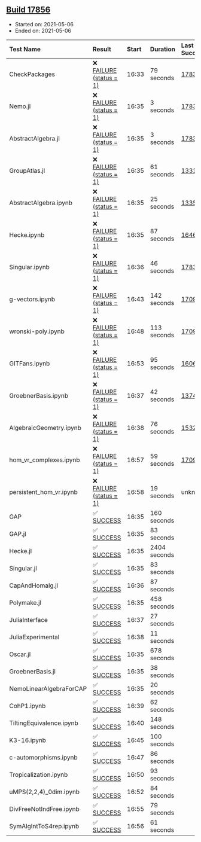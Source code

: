 ## [Build 17856](https://oscarci.mathematik.uni-kl.de/job/oscar/17856/)

* Started on: 2021-05-06
* Ended on: 2021-05-06

| Test Name    | Result | Start | Duration | Last Success | First Failure |
|:-------------|:-------|:------|:---------|:-------------|:--------------|
| CheckPackages | ❌ [FAILURE (status = 1)](https://oscarci.mathematik.uni-kl.de/job/oscar/17856/artifact/logs/build-17856/CheckPackages.log) | 16:33 | 79 seconds | [17832](https://oscarci.mathematik.uni-kl.de/job/oscar/17832/) | [17833](https://oscarci.mathematik.uni-kl.de/job/oscar/17833/) |
| Nemo.jl | ❌ [FAILURE (status = 1)](https://oscarci.mathematik.uni-kl.de/job/oscar/17856/artifact/logs/build-17856/Nemo.jl.log) | 16:35 | 3 seconds | [17835](https://oscarci.mathematik.uni-kl.de/job/oscar/17835/) | [17836](https://oscarci.mathematik.uni-kl.de/job/oscar/17836/) |
| AbstractAlgebra.jl | ❌ [FAILURE (status = 1)](https://oscarci.mathematik.uni-kl.de/job/oscar/17856/artifact/logs/build-17856/AbstractAlgebra.jl.log) | 16:35 | 3 seconds | [17831](https://oscarci.mathematik.uni-kl.de/job/oscar/17831/) | [17832](https://oscarci.mathematik.uni-kl.de/job/oscar/17832/) |
| GroupAtlas.jl | ❌ [FAILURE (status = 1)](https://oscarci.mathematik.uni-kl.de/job/oscar/17856/artifact/logs/build-17856/GroupAtlas.jl.log) | 16:35 | 61 seconds | [13311](https://oscarci.mathematik.uni-kl.de/job/oscar/13311/) | [13312](https://oscarci.mathematik.uni-kl.de/job/oscar/13312/) |
| AbstractAlgebra.ipynb | ❌ [FAILURE (status = 1)](https://oscarci.mathematik.uni-kl.de/job/oscar/17856/artifact/logs/build-17856/AbstractAlgebra.ipynb.log) | 16:35 | 25 seconds | [13355](https://oscarci.mathematik.uni-kl.de/job/oscar/13355/) | [13356](https://oscarci.mathematik.uni-kl.de/job/oscar/13356/) |
| Hecke.ipynb | ❌ [FAILURE (status = 1)](https://oscarci.mathematik.uni-kl.de/job/oscar/17856/artifact/logs/build-17856/Hecke.ipynb.log) | 16:35 | 87 seconds | [16463](https://oscarci.mathematik.uni-kl.de/job/oscar/16463/) | [16464](https://oscarci.mathematik.uni-kl.de/job/oscar/16464/) |
| Singular.ipynb | ❌ [FAILURE (status = 1)](https://oscarci.mathematik.uni-kl.de/job/oscar/17856/artifact/logs/build-17856/Singular.ipynb.log) | 16:36 | 46 seconds | [17835](https://oscarci.mathematik.uni-kl.de/job/oscar/17835/) | [17836](https://oscarci.mathematik.uni-kl.de/job/oscar/17836/) |
| g-vectors.ipynb | ❌ [FAILURE (status = 1)](https://oscarci.mathematik.uni-kl.de/job/oscar/17856/artifact/logs/build-17856/g-vectors.ipynb.log) | 16:43 | 142 seconds | [17099](https://oscarci.mathematik.uni-kl.de/job/oscar/17099/) | [17100](https://oscarci.mathematik.uni-kl.de/job/oscar/17100/) |
| wronski-poly.ipynb | ❌ [FAILURE (status = 1)](https://oscarci.mathematik.uni-kl.de/job/oscar/17856/artifact/logs/build-17856/wronski-poly.ipynb.log) | 16:48 | 113 seconds | [17098](https://oscarci.mathematik.uni-kl.de/job/oscar/17098/) | [17099](https://oscarci.mathematik.uni-kl.de/job/oscar/17099/) |
| GITFans.ipynb | ❌ [FAILURE (status = 1)](https://oscarci.mathematik.uni-kl.de/job/oscar/17856/artifact/logs/build-17856/GITFans.ipynb.log) | 16:53 | 95 seconds | [16068](https://oscarci.mathematik.uni-kl.de/job/oscar/16068/) | [16069](https://oscarci.mathematik.uni-kl.de/job/oscar/16069/) |
| GroebnerBasis.ipynb | ❌ [FAILURE (status = 1)](https://oscarci.mathematik.uni-kl.de/job/oscar/17856/artifact/logs/build-17856/GroebnerBasis.ipynb.log) | 16:37 | 42 seconds | [13748](https://oscarci.mathematik.uni-kl.de/job/oscar/13748/) | [13749](https://oscarci.mathematik.uni-kl.de/job/oscar/13749/) |
| AlgebraicGeometry.ipynb | ❌ [FAILURE (status = 1)](https://oscarci.mathematik.uni-kl.de/job/oscar/17856/artifact/logs/build-17856/AlgebraicGeometry.ipynb.log) | 16:38 | 76 seconds | [15322](https://oscarci.mathematik.uni-kl.de/job/oscar/15322/) | [15323](https://oscarci.mathematik.uni-kl.de/job/oscar/15323/) |
| hom_vr_complexes.ipynb | ❌ [FAILURE (status = 1)](https://oscarci.mathematik.uni-kl.de/job/oscar/17856/artifact/logs/build-17856/hom_vr_complexes.ipynb.log) | 16:57 | 59 seconds | [17099](https://oscarci.mathematik.uni-kl.de/job/oscar/17099/) | [17100](https://oscarci.mathematik.uni-kl.de/job/oscar/17100/) |
| persistent_hom_vr.ipynb | ❌ [FAILURE (status = 1)](https://oscarci.mathematik.uni-kl.de/job/oscar/17856/artifact/logs/build-17856/persistent_hom_vr.ipynb.log) | 16:58 | 19 seconds | unknown | unknown |
| GAP | ✅ [SUCCESS](https://oscarci.mathematik.uni-kl.de/job/oscar/17856/artifact/logs/build-17856/GAP.log) | 16:35 | 160 seconds |  |  |
| GAP.jl | ✅ [SUCCESS](https://oscarci.mathematik.uni-kl.de/job/oscar/17856/artifact/logs/build-17856/GAP.jl.log) | 16:35 | 83 seconds |  |  |
| Hecke.jl | ✅ [SUCCESS](https://oscarci.mathematik.uni-kl.de/job/oscar/17856/artifact/logs/build-17856/Hecke.jl.log) | 16:35 | 2404 seconds |  |  |
| Singular.jl | ✅ [SUCCESS](https://oscarci.mathematik.uni-kl.de/job/oscar/17856/artifact/logs/build-17856/Singular.jl.log) | 16:35 | 83 seconds |  |  |
| CapAndHomalg.jl | ✅ [SUCCESS](https://oscarci.mathematik.uni-kl.de/job/oscar/17856/artifact/logs/build-17856/CapAndHomalg.jl.log) | 16:36 | 87 seconds |  |  |
| Polymake.jl | ✅ [SUCCESS](https://oscarci.mathematik.uni-kl.de/job/oscar/17856/artifact/logs/build-17856/Polymake.jl.log) | 16:35 | 458 seconds |  |  |
| JuliaInterface | ✅ [SUCCESS](https://oscarci.mathematik.uni-kl.de/job/oscar/17856/artifact/logs/build-17856/JuliaInterface.log) | 16:37 | 27 seconds |  |  |
| JuliaExperimental | ✅ [SUCCESS](https://oscarci.mathematik.uni-kl.de/job/oscar/17856/artifact/logs/build-17856/JuliaExperimental.log) | 16:38 | 11 seconds |  |  |
| Oscar.jl | ✅ [SUCCESS](https://oscarci.mathematik.uni-kl.de/job/oscar/17856/artifact/logs/build-17856/Oscar.jl.log) | 16:35 | 678 seconds |  |  |
| GroebnerBasis.jl | ✅ [SUCCESS](https://oscarci.mathematik.uni-kl.de/job/oscar/17856/artifact/logs/build-17856/GroebnerBasis.jl.log) | 16:35 | 38 seconds |  |  |
| NemoLinearAlgebraForCAP | ✅ [SUCCESS](https://oscarci.mathematik.uni-kl.de/job/oscar/17856/artifact/logs/build-17856/NemoLinearAlgebraForCAP.log) | 16:35 | 20 seconds |  |  |
| CohP1.ipynb | ✅ [SUCCESS](https://oscarci.mathematik.uni-kl.de/job/oscar/17856/artifact/logs/build-17856/CohP1.ipynb.log) | 16:39 | 62 seconds |  |  |
| TiltingEquivalence.ipynb | ✅ [SUCCESS](https://oscarci.mathematik.uni-kl.de/job/oscar/17856/artifact/logs/build-17856/TiltingEquivalence.ipynb.log) | 16:40 | 148 seconds |  |  |
| K3-16.ipynb | ✅ [SUCCESS](https://oscarci.mathematik.uni-kl.de/job/oscar/17856/artifact/logs/build-17856/K3-16.ipynb.log) | 16:45 | 100 seconds |  |  |
| c-automorphisms.ipynb | ✅ [SUCCESS](https://oscarci.mathematik.uni-kl.de/job/oscar/17856/artifact/logs/build-17856/c-automorphisms.ipynb.log) | 16:47 | 86 seconds |  |  |
| Tropicalization.ipynb | ✅ [SUCCESS](https://oscarci.mathematik.uni-kl.de/job/oscar/17856/artifact/logs/build-17856/Tropicalization.ipynb.log) | 16:50 | 93 seconds |  |  |
| uMPS(2,2,4)_0dim.ipynb | ✅ [SUCCESS](https://oscarci.mathematik.uni-kl.de/job/oscar/17856/artifact/logs/build-17856/uMPS-2-2-4-_0dim.ipynb.log) | 16:52 | 84 seconds |  |  |
| DivFreeNotIndFree.ipynb | ✅ [SUCCESS](https://oscarci.mathematik.uni-kl.de/job/oscar/17856/artifact/logs/build-17856/DivFreeNotIndFree.ipynb.log) | 16:55 | 79 seconds |  |  |
| SymAlgIntToS4rep.ipynb | ✅ [SUCCESS](https://oscarci.mathematik.uni-kl.de/job/oscar/17856/artifact/logs/build-17856/SymAlgIntToS4rep.ipynb.log) | 16:56 | 61 seconds |  |  |

